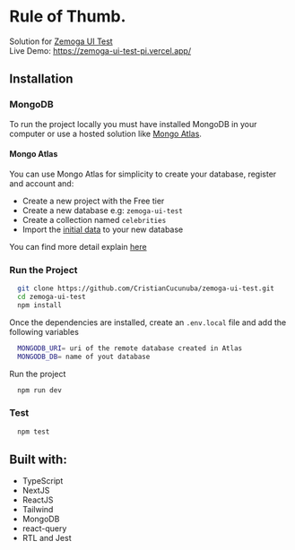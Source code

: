 # Rule of Thumb.

Solution for [Zemoga UI Test](https://github.com/zemoga/ui-test)  
Live Demo: https://zemoga-ui-test-pi.vercel.app/

## Installation

### MongoDB

To run the project locally you must have installed MongoDB in your computer or use a hosted solution like [Mongo Atlas](https://www.mongodb.com/es/cloud/atlas).

#### Mongo Atlas

You can use Mongo Atlas for simplicity to create your database, register and account and:

- Create a new project with the Free tier
- Create a new database e.g: `zemoga-ui-test`
- Create a collection named `celebrities`
- Import the [initial data](https://github.com/zemoga/ui-test/blob/master/assets/data.json) to your new database

You can find more detail explain [here](https://docs.atlas.mongodb.com/getting-started)

### Run the Project

```bash
  git clone https://github.com/CristianCucunuba/zemoga-ui-test.git
  cd zemoga-ui-test
  npm install
```

Once the dependencies are installed, create an `.env.local` file and add the following variables

```bash
  MONGODB_URI= uri of the remote database created in Atlas
  MONGODB_DB= name of yout database
```

Run the project

```bash
  npm run dev
```

### Test

```bash
  npm test
```

## Built with:

- TypeScript
- NextJS
- ReactJS
- Tailwind
- MongoDB
- react-query
- RTL and Jest
